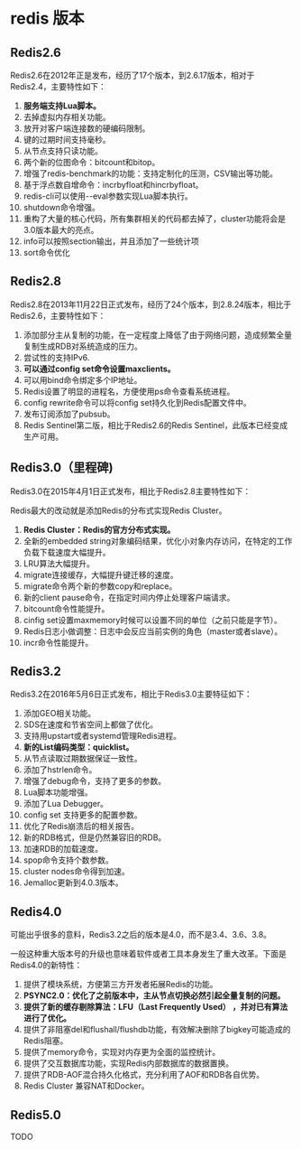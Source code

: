 # redis 版本

## Redis2.6

Redis2.6在2012年正是发布，经历了17个版本，到2.6.17版本，相对于Redis2.4，主要特性如下：

1. **服务端支持Lua脚本。**
2. 去掉虚拟内存相关功能。
3. 放开对客户端连接数的硬编码限制。
4. 键的过期时间支持毫秒。
5. 从节点支持只读功能。
6. 两个新的位图命令：bitcount和bitop。
7. 增强了redis-benchmark的功能：支持定制化的压测，CSV输出等功能。
8. 基于浮点数自增命令：incrbyfloat和hincrbyfloat。
9. redis-cli可以使用--eval参数实现Lua脚本执行。
10. shutdown命令增强。
11. 重构了大量的核心代码，所有集群相关的代码都去掉了，cluster功能将会是3.0版本最大的亮点。
12. info可以按照section输出，并且添加了一些统计项
13. sort命令优化

## Redis2.8

Redis2.8在2013年11月22日正式发布，经历了24个版本，到2.8.24版本，相比于Redis2.6，主要特性如下：

1. 添加部分主从复制的功能，在一定程度上降低了由于网络问题，造成频繁全量复制生成RDB对系统造成的压力。
2. 尝试性的支持IPv6.
3. **可以通过config set命令设置maxclients。**
4. 可以用bind命令绑定多个IP地址。
5. Redis设置了明显的进程名，方便使用ps命令查看系统进程。
6. config rewrite命令可以将config set持久化到Redis配置文件中。
7. 发布订阅添加了pubsub。
8. Redis Sentinel第二版，相比于Redis2.6的Redis Sentinel，此版本已经变成生产可用。

## Redis3.0（里程碑)

Redis3.0在2015年4月1日正式发布，相比于Redis2.8主要特性如下：

Redis最大的改动就是添加Redis的分布式实现Redis Cluster。

1. **Redis Cluster：Redis的官方分布式实现。**
2. 全新的embedded string对象编码结果，优化小对象内存访问，在特定的工作负载下载速度大幅提升。
3. LRU算法大幅提升。
4. migrate连接缓存，大幅提升键迁移的速度。
5. migrate命令两个新的参数copy和replace。
6. 新的client pause命令，在指定时间内停止处理客户端请求。
7. bitcount命令性能提升。
8. cinfig set设置maxmemory时候可以设置不同的单位（之前只能是字节）。
9. Redis日志小做调整：日志中会反应当前实例的角色（master或者slave）。
10. incr命令性能提升。

## Redis3.2

Redis3.2在2016年5月6日正式发布，相比于Redis3.0主要特征如下：

1. 添加GEO相关功能。
2. SDS在速度和节省空间上都做了优化。
3. 支持用upstart或者systemd管理Redis进程。
4. **新的List编码类型：quicklist。**
5. 从节点读取过期数据保证一致性。
6. 添加了hstrlen命令。
7. 增强了debug命令，支持了更多的参数。
8. Lua脚本功能增强。
9. 添加了Lua Debugger。
10. config set 支持更多的配置参数。
11. 优化了Redis崩溃后的相关报告。
12. 新的RDB格式，但是仍然兼容旧的RDB。
13. 加速RDB的加载速度。
14. spop命令支持个数参数。
15. cluster nodes命令得到加速。
16. Jemalloc更新到4.0.3版本。

## Redis4.0

可能出乎很多的意料，Redis3.2之后的版本是4.0，而不是3.4、3.6、3.8。

一般这种重大版本号的升级也意味着软件或者工具本身发生了重大改革。下面是Redis4.0的新特性：

1. 提供了模块系统，方便第三方开发者拓展Redis的功能。
2. **PSYNC2.0：优化了之前版本中，主从节点切换必然引起全量复制的问题。**
3. **提供了新的缓存剔除算法：LFU（Last Frequently Used） ，并对已有算法进行了优化。**
4. 提供了非阻塞del和flushall/flushdb功能，有效解决删除了bigkey可能造成的Redis阻塞。
5. 提供了memory命令，实现对内存更为全面的监控统计。
6. 提供了交互数据库功能，实现Redis内部数据库的数据置换。
7. 提供了RDB-AOF混合持久化格式，充分利用了AOF和RDB各自优势。
8. Redis Cluster 兼容NAT和Docker。

## Redis5.0

TODO
